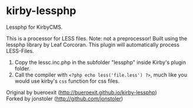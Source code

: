 kirby-lessphp
=============

Lessphp for KirbyCMS.

This is a processor for LESS files. Note: not a preprocessor!
Built using the lessphp library by Leaf Corcoran.
This plugin will automatically process LESS-Files.

1. Copy the lessc.inc.php in the subfolder "lessphp" inside Kirby's plugin folder. 
2. Call the compiler with `<?php echo less('file.less') ?>`, much like you would use kirby's `css` function for css files. 

Original by bueroexit (http://bueroexit.github.io/kirby-lessphp)  
Forked by jonstoler (http://github.com/jonstoler)
